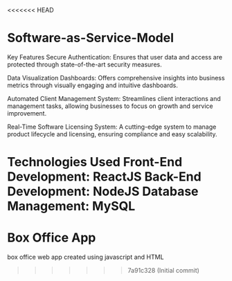 <<<<<<< HEAD
# Software-as-Service-Model 

Key Features
Secure Authentication: Ensures that user data and access are protected through state-of-the-art security measures.

Data Visualization Dashboards: Offers comprehensive insights into business metrics through visually engaging and intuitive dashboards.

Automated Client Management System: Streamlines client interactions and management tasks, allowing businesses to focus on growth and service improvement.

Real-Time Software Licensing System: A cutting-edge system to manage product lifecycle and licensing, ensuring compliance and easy scalability.

Technologies Used
Front-End Development: ReactJS
Back-End Development: NodeJS
Database Management: MySQL
=======
# Box Office App
box office web app created using javascript and HTML 
>>>>>>> 7a91c328 (Initial commit)
